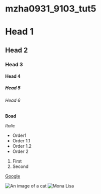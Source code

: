# mzha0931_9103_tut5

# Head 1
## Head 2
### Head 3
#### Head 4
##### Head 5
###### Head 6
**Boad**


*Italic*

- Order1
 - Order 1.1
 - Order 1.2
- Order 2

1. First
2. Second

[Google](https://www.google.com)

![An image of a cat](http://placekitten.com/200/300)
![Mona Lisa](Quiz8/Image/mona.jpg)

